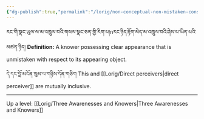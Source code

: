 ```yaml
---
{"dg-publish":true,"permalink":"/lorig/non-conceptual-non-mistaken-consciousness-taking-a-specifically-characterised-phenomenon-as-its-apprehended-object/"}
---
```


རང་གི་སྣང་ཡུལ་ལ་མ་འཁྲུལ་བའི་གསལ་སྣང་ཅན་གྱི་རིག་པ།nརང་ཉིད་རྟོག་མེད་མ་འཁྲུལ་བའི་ཤེས་པ་ཡིན་པའི་མཚན་ཉིད།
**Definition:** A knower possessing clear appearance that is unmistaken with respect to its appearing object.

དེ་དང་བློ་མངོན་སུམ་པ་གཉིས་དོན་གཅིག
This and [[Lorig/Direct perceivers\|direct perceiver]] are mutually inclusive.

---
Up a level: [[Lorig/Three Awarenesses and Knowers\|Three Awarenesses and Knowers]]